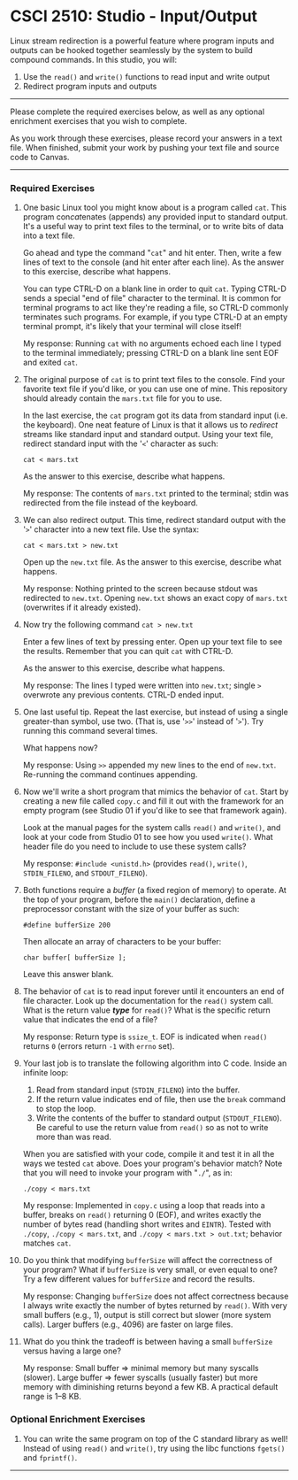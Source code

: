 # CSCI 2510: Studio - Input/Output

Linux stream redirection is a powerful feature where program inputs and
outputs can be hooked together seamlessly by the system to build
compound commands. In this studio, you will:

1.  Use the `read()` and `write()` functions to read input and write
    output
2.  Redirect program inputs and outputs

------------------------------------------------------------------------

Please complete the required exercises below, as well as any optional
enrichment exercises that you wish to complete.

As you work through these exercises, please record your answers in a
text file. When finished, submit your work by pushing your text file and
source code to Canvas. 

------------------------------------------------------------------------

### Required Exercises

1.  One basic Linux tool you might know about is a program called `cat`.
    This program con*cat*enates (appends) any provided input to standard
    output. It\'s a useful way to print text files to the terminal, or
    to write bits of data into a text file.

    Go ahead and type the command \"`cat`\" and hit enter. Then, write a
    few lines of text to the console (and hit enter after each line). As
    the answer to this exercise, describe what happens.

    You can type CTRL-D on a blank line in order to quit `cat`. Typing
    CTRL-D sends a special \"end of file\" character to the terminal. It
    is common for terminal programs to act like they're reading a file,
    so CTRL-D commonly terminates such programs. For example, if you type
    CTRL-D at an empty terminal prompt, it's likely that your terminal will
    close itself!

    My response: Running `cat` with no arguments echoed each line I typed to the terminal immediately; pressing CTRL-D on a blank line sent EOF and exited `cat`.

2.  The original purpose of `cat` is to print text files to the console.
    Find your favorite text file if you\'d like, or you can use one
    of mine. This repository should already contain the `mars.txt` file
    for you to use.

    In the last exercise, the `cat` program got its data from standard
    input (i.e. the keyboard). One neat feature of Linux is that it
    allows us to *redirect* streams like standard input and standard
    output. Using your text file, redirect standard input with the
    \'`<`\' character as such:

    `cat < mars.txt`

    As the answer to this exercise, describe what happens.

    My response: The contents of `mars.txt` printed to the terminal; stdin was redirected from the file instead of the keyboard.

3.  We can also redirect output. This time, redirect standard output
    with the \'`>`\' character into a new text file. Use the syntax:

    `cat < mars.txt > new.txt`

    Open up the `new.txt` file. As the answer to this exercise, describe
    what happens.

    My response: Nothing printed to the screen because stdout was redirected to `new.txt`. Opening `new.txt` shows an exact copy of `mars.txt` (overwrites if it already existed).

4.  Now try the following command `cat > new.txt`

    Enter a few lines of text by pressing enter. Open up your text file to see the
    results. Remember that you can quit `cat` with CTRL-D.

    As the answer to this exercise, describe what happens.

    My response: The lines I typed were written into `new.txt`; single `>` overwrote any previous contents. CTRL-D ended input.

5.  One last useful tip. Repeat the last exercise, but instead of using
    a single greater-than symbol, use two. (That is, use \'`>>`\'
    instead of \'`>`\'). Try running this command several times.

    What happens now?

    My response: Using `>>` appended my new lines to the end of `new.txt`. Re-running the command continues appending.

6.  Now we\'ll write a short program that mimics the behavior of `cat`.
    Start by creating a new file called `copy.c` and fill it out with
    the framework for an empty program (see Studio 01 if you\'d like to
    see that framework again).

    Look at the manual pages for the system calls `read()` and
    `write()`, and look at your code from Studio 01 to see how you used
    `write()`. What header file do you need to include to use these
    system calls?

    My response: `#include <unistd.h>` (provides `read()`, `write()`, `STDIN_FILENO`, and `STDOUT_FILENO`).

7.  Both functions require a *buffer* (a fixed region of memory) to
    operate. At the top of your program, before the `main()` declaration,
    define a preprocessor constant with the size of your buffer as such:

    `#define bufferSize 200`

    Then allocate an array of characters to be your buffer:

    `char buffer[ bufferSize ];`

    Leave this answer blank.

8.  The behavior of `cat` is to read input forever until it encounters
    an end of file character. Look up the documentation for the `read()`
    system call. What is the return value ***type*** for `read()`? What
    is the specific return value that indicates the end of a file?

    My response: Return type is `ssize_t`. EOF is indicated when `read()` returns `0` (errors return `-1` with `errno` set).



9.  Your last job is to translate the following algorithm into C code.
    Inside an infinite loop:

    1.  Read from standard input (`STDIN_FILENO`) into the buffer.
    2.  If the return value indicates end of file, then use the
        `break` command to stop the loop.
    3.  Write the contents of the buffer to standard output
        (`STDOUT_FILENO`). Be careful to use the return value from
        `read()` so as not to write more than was read.

    When you are satisfied with your code, compile it and test it in all
    the ways we tested `cat` above. Does your program\'s behavior match?
    Note that you will need to invoke your program with \"`./`\", as in:

    `./copy < mars.txt`

    My response: Implemented in `copy.c` using a loop that reads into a buffer, breaks on `read()` returning 0 (EOF), and writes exactly the number of bytes read (handling short writes and `EINTR`). Tested with `./copy`, `./copy < mars.txt`, and `./copy < mars.txt > out.txt`; behavior matches `cat`.

10. Do you think that modifying `bufferSize` will affect the correctness
    of your program? What if `bufferSize` is very small, or even equal
    to one? Try a few different values for `bufferSize` and record the
    results.

    My response: Changing `bufferSize` does not affect correctness because I always write exactly the number of bytes returned by `read()`. With very small buffers (e.g., 1), output is still correct but slower (more system calls). Larger buffers (e.g., 4096) are faster on large files.


11. What do you think the tradeoff is between having a small
    `bufferSize` versus having a large one?

    My response: Small buffer ⇒ minimal memory but many syscalls (slower). Large buffer ⇒ fewer syscalls (usually faster) but more memory with diminishing returns beyond a few KB. A practical default range is 1–8 KB.



### Optional Enrichment Exercises

1.  You can write the same program on top of the C standard library as
    well! Instead of using `read()` and `write()`, try using the libc
    functions `fgets()` and `fprintf()`.

------------------------------------------------------------------------
